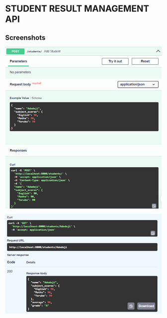 # STUDENT RESULT MANAGEMENT API

## Screenshots

![](../images/add-student.png)

![](../images/sttudent-by-name.png)